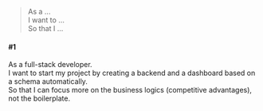 > As a ... \
> I want to ... \
> So that I ...

#### #1

As a full-stack developer. \
I want to start my project by creating a backend and a dashboard based on a schema automatically. \
So that I can focus more on the business logics (competitive advantages), not the boilerplate.
